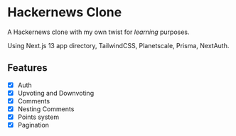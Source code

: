# Hackernews Clone

A Hackernews clone with my own twist for _learning_ purposes.

Using Next.js 13 app directory, TailwindCSS, Planetscale, Prisma, NextAuth.

## Features

- [x] Auth
- [x] Upvoting and Downvoting
- [x] Comments
- [x] Nesting Comments
- [x] Points system
- [x] Pagination
